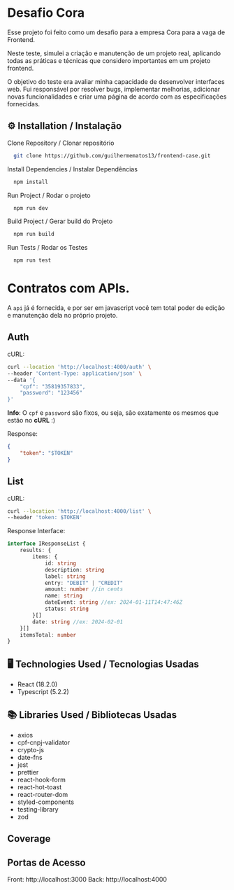 # Desafio Cora

Esse projeto foi feito como um desafio para a empresa Cora para a vaga de Frontend.

Neste teste, simulei a criação e manutenção de um projeto real, aplicando todas as práticas e técnicas que considero importantes em um projeto frontend.

O objetivo do teste era avaliar minha capacidade de desenvolver interfaces web. Fui responsável por resolver bugs, implementar melhorias, adicionar novas funcionalidades e criar uma página de acordo com as especificações fornecidas.

## ⚙️ Installation / Instalação

Clone Repository / Clonar repositório

```bash
  git clone https://github.com/guilhermematos13/frontend-case.git
```

Install Dependencies / Instalar Dependências

```bash
  npm install
```

Run Project / Rodar o projeto

```bash
  npm run dev
```

Build Project / Gerar build do Projeto

```bash
  npm run build
```

Run Tests / Rodar os Testes

```bash
  npm run test
```

# Contratos com APIs.

A `api` já é fornecida, e por ser em javascript você tem total poder de edição e manutenção dela no próprio projeto.

## Auth

cURL:

```bash
curl --location 'http://localhost:4000/auth' \
--header 'Content-Type: application/json' \
--data '{
    "cpf": "35819357833",
    "password": "123456"
}'
```

**Info**: O `cpf` e `password` são fixos, ou seja, são exatamente os mesmos que estão no **cURL** :)

Response:

```json
{
	"token": "$TOKEN"
}
```

## List

cURL:

```bash
curl --location 'http://localhost:4000/list' \
--header 'token: $TOKEN'
```

Response Interface:

```ts
interface IResponseList {
	results: {
		items: {
			id: string
			description: string
			label: string
			entry: "DEBIT" | "CREDIT"
			amount: number //in cents
			name: string
			dateEvent: string //ex: 2024-01-11T14:47:46Z
			status: string
		}[]
		date: string //ex: 2024-02-01
	}[]
	itemsTotal: number
}
```

## 🖥️ Technologies Used / Tecnologias Usadas

- React (18.2.0)
- Typescript (5.2.2)

## 📚 Libraries Used / Bibliotecas Usadas

- axios
- cpf-cnpj-validator
- crypto-js
- date-fns
- jest
- prettier
- react-hook-form
- react-hot-toast
- react-router-dom
- styled-components
- testing-library
- zod

## Coverage

## Portas de Acesso

Front: http://localhost:3000
Back: http://localhost:4000
